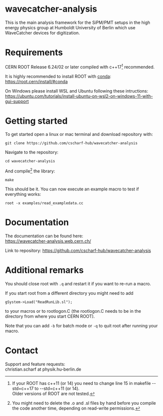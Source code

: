 # wavecatcher-analysis

This is the main analysis framework for the SiPM/PMT setups in the high energy physics group at Humboldt University of Berlin which use WaveCatcher devices for digitization.

# Requirements
CERN ROOT Release 6.24/02 or later compiled with c++17[^1] recommended. 

It is highly recommended to install ROOT with [conda](https://waylonwalker.com/install-miniconda/):  
<https://root.cern/install/#conda>

On Windows please install WSL and Ubuntu following these intructions:   
<https://ubuntu.com/tutorials/install-ubuntu-on-wsl2-on-windows-11-with-gui-support>

# Getting started

To get started open a linux or mac terminal and download repository with:
```
git clone https://github.com/cscharf-hub/wavecatcher-analysis
```

Navigate to the repository:
```
cd wavecatcher-analysis
```

And compile[^2] the library: 
```
make
```

This should be it. You can now execute an example macro to test if everything works:
```
root -x examples/read_exampledata.cc
```

# Documentation

The documentation can be found here:  
<https://wavecatcher-analysis.web.cern.ch/>

Link to repository:
https://github.com/cscharf-hub/wavecatcher-analysis

# Additional remarks

You should close root with ```.q``` and restart it if you want to re-run a macro. 

If you start root from a different directory you might need to add
```
gSystem->Load("ReadRunLib.sl");
```
to your macros or to rootlogon.C (the rootlogon.C needs to be in the directory from where you start CERN ROOT).

Note that you can add ```-b``` for batch mode or ```-q``` to quit root after running your macro.

# Contact

Support and feature requests:  
christian.scharf at physik.hu-berlin.de


[^1]: If your ROOT has c++11 (or 14) you need to change line 15 in makefile --std=c++17 to --std=c++11 (or 14).  
Older versions of ROOT are not tested.

[^2]: You might need to delete the .o and .sl files by hand before you compile the code another time, depending on read-write permissions.
